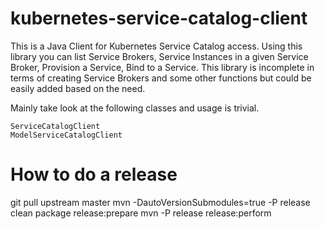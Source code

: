 # kubernetes-service-catalog-client
This is a Java Client for Kubernetes Service Catalog access. Using this library you can list Service Brokers, Service Instances in a given Service Broker, Provision a Service, Bind to a Service. This library is incomplete in terms of creating Service Brokers and some other functions but could be easily added based on the need.

Mainly take look at the following classes and usage is trivial.
```
ServiceCatalogClient
ModelServiceCatalogClient
```

# How to do a release
git pull upstream master
mvn -DautoVersionSubmodules=true -P release clean package release:prepare
mvn -P release release:perform
